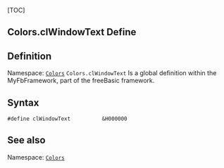 [TOC]
## Colors.clWindowText Define

## Definition
Namespace: [`Colors`](Colors.md)
`Colors.clWindowText` Is a global definition within the MyFbFramework, part of the freeBasic framework.
## Syntax

```freeBasic
#define clWindowText          &H000000
```

## See also
Namespace: [`Colors`](Colors.md)
